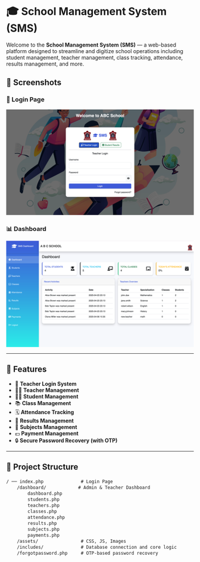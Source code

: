 # 🎓 School Management System (SMS)

Welcome to the **School Management System (SMS)** — a web-based platform designed to streamline and digitize school operations including student management, teacher management, class tracking, attendance, results management, and more.

## 📸 Screenshots

### 🔐 Login Page  
![Login Page](screenshots/login.png)

### 📊 Dashboard  
![Dashboard](screenshots/dashboard.png)

---

## 📌 Features

- 📝 **Teacher Login System**
- 👩‍🏫 **Teacher Management**
- 👨‍🎓 **Student Management**
- 📚 **Class Management**
- 🗓️ **Attendance Tracking**
- 📑 **Results Management**
- 📖 **Subjects Management**
- 💵 **Payment Management**
- 🔒 **Secure Password Recovery (with OTP)**

---

## 📂 Project Structure

```plaintext
/ ── index.php              # Login Page
    /dashboard/            # Admin & Teacher Dashboard
        dashboard.php
        students.php
        teachers.php
        classes.php
        attendance.php
        results.php
        subjects.php
        payments.php
    /assets/                # CSS, JS, Images
    /includes/              # Database connection and core logic
    /forgotpassword.php     # OTP-based password recovery
